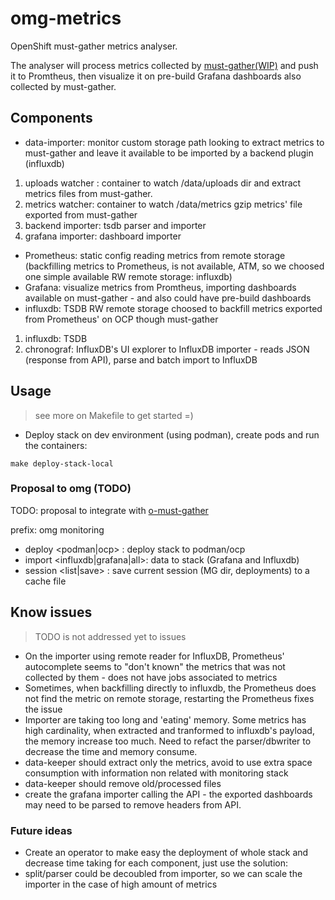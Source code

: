 # omg-metrics

OpenShift must-gather metrics analyser.

The analyser will process metrics collected by [must-gather(WIP)](https://github.com/openshift/must-gather/pull/214) and push it to Promtheus, then visualize it on pre-build Grafana dashboards also collected by must-gather.

## Components

- data-importer: monitor custom storage path looking to extract metrics to must-gather and leave it available to be imported by a backend plugin (influxdb)
1) uploads watcher : container to watch /data/uploads dir and extract metrics files from must-gather.
2) metrics watcher: container to watch /data/metrics gzip metrics' file exported from must-gather
3) backend importer: tsdb parser and importer
4) grafana importer: dashboard importer
- Prometheus: static config reading metrics from remote storage (backfilling metrics to Prometheus, is not available, ATM, so we choosed one simple available RW remote storage: influxdb)
- Grafana: visualize metrics from Promtheus, importing dashboards available on must-gather - and also could have pre-build dashboards
- influxdb: TSDB RW remote storage choosed to backfill metrics exported from Prometheus' on OCP though must-gather
1) influxdb: TSDB
2) chronograf: InfluxDB's UI explorer to InfluxDB importer - reads JSON (response from API), parse and batch import to InfluxDB

## Usage

> see more on Makefile to get started =)

- Deploy stack on dev environment (using podman), create pods and run the containers:

~~~
make deploy-stack-local
~~~

### Proposal to omg (TODO)

TODO: proposal to integrate with [o-must-gather](https://github.com/kxr/o-must-gather)

prefix: omg monitoring

- deploy <podman|ocp> : deploy stack to podman/ocp
- import <influxdb|grafana|all>: data to stack (Grafana and Influxdb)
- session <list|save> : save current session (MG dir, deployments) to a cache file

## Know issues

> TODO is not addressed yet to issues

- On the importer using remote reader for InfluxDB, Prometheus' autocomplete seems to "don't known" the metrics that was not collected by them - does not have jobs associated to metrics
- Sometimes, when backfilling directly to influxdb, the Prometheus does not find the metric on remote storage, restarting the Prometheus fixes the issue
- Importer are taking too long and 'eating' memory. Some metrics has high cardinality, when extracted and tranformed to influxdb's payload, the memory increase too much. Need to refact the parser/dbwriter to decrease the time and memory consume.
- data-keeper should extract only the metrics, avoid to use extra space consumption with information non related with monitoring stack
- data-keeper should remove old/processed files
- create the grafana importer calling the API - the exported dashboards may need to be parsed to remove headers from API.

### Future ideas

- Create an operator to make easy the deployment of whole stack and decrease time taking for each component, just use the solution:
- split/parser could be decoubled from importer, so we can scale the importer in the case of high amount of metrics

